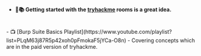 - #### 👶📚 Getting started with the [tryhackme](https://tryhackme.com/module/learn-burp-suite) rooms is a great idea.
<br>
- 📺 [Burp Suite Basics Playlist](https://www.youtube.com/playlist?list=PLqM63j87R5p42xoh0pFmokaF5jYCa-O8n)
	- Covering concepts which are in the paid version of tryhackme.
<br>